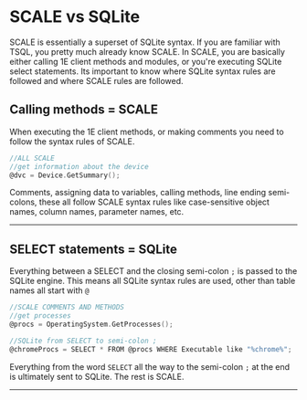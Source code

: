 # SCALE vs SQLite
SCALE is essentially a superset of SQLite syntax. If you are familiar with TSQL, you pretty much already know SCALE. In SCALE, you are basically either calling 1E client methods and modules, or you're executing SQLite select statements. Its important to know where SQLite syntax rules are followed and where SCALE rules are followed.

## Calling methods = SCALE
When executing the 1E client methods, or making comments you need to follow the syntax rules of SCALE.

```c
//ALL SCALE  
//get information about the device
@dvc = Device.GetSummary();
```
Comments, assigning data to variables, calling methods, line ending semi-colons, these all follow SCALE syntax rules like case-sensitive object names, column names, parameter names, etc.

---

## SELECT statements = SQLite
Everything between a SELECT and the closing semi-colon `;` is passed to the SQLite engine. This means all SQLite syntax rules are used, other than table names all start with `@`

```c
//SCALE COMMENTS AND METHODS
//get processes
@procs = OperatingSystem.GetProcesses();

//SQLite from SELECT to semi-colon ;
@chromeProcs = SELECT * FROM @procs WHERE Executable like "%chrome%";
```
Everything from the word `SELECT` all the way to the semi-colon `;` at the end is ultimately sent to SQLite.  The rest is SCALE.

---

